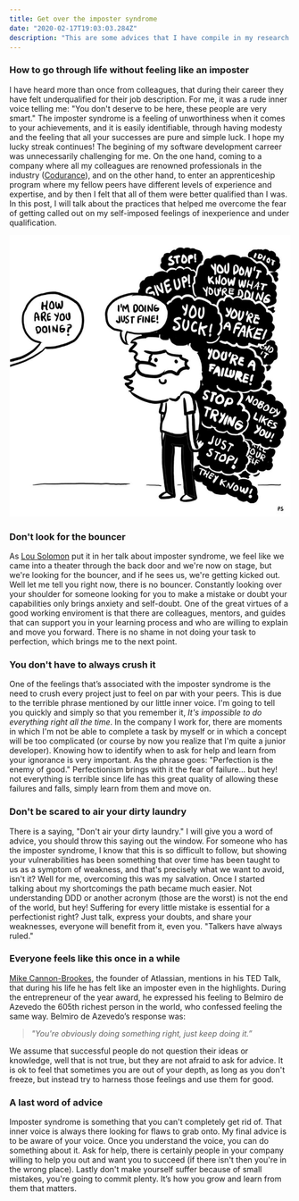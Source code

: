 ```yaml
---
title: Get over the imposter syndrome
date: "2020-02-17T19:03:03.284Z"
description: "This are some advices that I have compile in my research of not feeling like an imposter in my workspace"
---
```


### How to go through life without feeling like an imposter

I have heard more than once from colleagues, that during their career they have felt underqualified for their job description. For me, it was
a rude inner voice telling me: "You don't deserve to be here, these people are very smart." The imposter syndrome is a 
feeling of unworthiness when it comes to your achievements, and it is easily identifiable, through having modesty and the
feeling that all your successes are pure and simple luck. I hope my lucky streak continues!
The begining of my software development carreer was unnecessarily challenging for me. On the one hand, coming to a company where 
all my colleagues are renowned professionals in the industry ([Codurance](https://codurance.com)), and on the other hand, to enter an apprenticeship program where my fellow 
peers have different levels of experience and expertise, and by then I felt that all of them were better qualified than I was.
In this post, I will talk about the practices that helped me overcome the fear of getting called out on my self-imposed 
feelings of inexperience and under qualification.

![it's fine](./its_fine.jpg)

### Don't look for the bouncer

As [Lou Solomon](https://www.youtube.com/watch?v=whyUPLJZljE) put it in her talk about imposter syndrome, we feel like we came into a theater through the back door and we're now on stage, but we're looking for the bouncer, and if he sees us, 
we're getting kicked out. Well let me tell you right now, there is no bouncer. Constantly looking over your shoulder for someone looking for you to make a mistake or doubt your capabilities only brings anxiety and self-doubt. One of the great virtues of a good working enviroment is that there are colleagues, mentors, and guides that can support you in your learning process and who are willing to explain and move you forward. There is no shame in not doing your task to perfection, 
which brings me to the next point.

### You don't have to always crush it

One of the feelings that’s associated with the imposter syndrome is the need to crush every project just to feel on par with your peers. This is due to the terrible phrase mentioned by our little inner voice. I'm going to tell you quickly and simply so that you remember it, *It's impossible to do everything right all the time*. In the company I work for, there are moments in which I'm not be able to complete a task by myself or in which a concept will be too complicated (or course by now you realize that I'm quite a junior developer). Knowing how to identify when to ask for help and learn from your ignorance is very important. As the phrase goes: "Perfection is the enemy 
of good." Perfectionism brings with it the fear of failure... but hey! not everything is terrible since life has this great quality of allowing these failures and falls, simply learn from them and move on.

### Don't be scared to air your dirty laundry

There is a saying, "Don't air your dirty laundry." I will give you a word of advice, you should throw this saying out the window. For someone who has the imposter syndrome, I know that this is so difficult to follow, but showing your vulnerabilities has been something that over time has been taught to us as a symptom of weakness, and that's precisely what we want to avoid, isn't it? Well for me, overcoming this was my salvation. Once I started talking about my shortcomings the path became much easier. Not understanding DDD or another acronym (those are the worst) is not the end of the world, but hey! Suffering for every little mistake is essential for a perfectionist right? Just talk, express your doubts, and share your weaknesses, everyone will benefit from it, even you. "Talkers have always ruled."

### Everyone feels like this once in a while

[Mike Cannon-Brookes](https://www.youtube.com/watch?v=ZkwqZfvbdFw), the founder of Atlassian, mentions in his TED Talk, 
that during his life he has felt like an imposter even in the highlights. During the entrepreneur of the year award, he expressed his feeling to Belmiro de Azevedo the 605th richest person in the world, who confessed feeling the same way. Belmiro 
de Azevedo’s response was:

> _"You're obviously doing something right, just keep doing it.”_

We assume that successful people do not question their ideas or knowledge, well that is not true, but they are not afraid to ask for advice. It is ok to feel that sometimes you are out of your depth, as long as you don't freeze, but instead try 
to harness those feelings and use them for good.

### A last word of advice

Imposter syndrome is something that you can't completely get rid of. That inner voice is always there looking for flaws to grab onto. My final advice is to be aware of your voice. Once you understand the voice, 
you can do something about it. Ask for help, there is certainly people in your company willing to help you out and want you to succeed (if there isn't then you're in the wrong place). 
Lastly don't make yourself suffer because of small mistakes, you're going to commit plenty. It’s how you grow and learn 
from them that matters.
